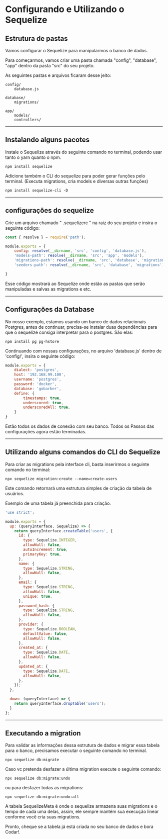 # Configurando e Utilizando o Sequelize

## Estrutura de pastas

Vamos configurar o Sequelize para manipularmos o banco de dados.

Para começarmos, vamos criar uma pasta chamada "config", "database", "app" dentro da pasta "src" do seu projeto. 

As seguintes pastas e arquivos ficaram desse jeito:

```
config/
    database.js
```

```
database/
    migrations/
```

```
app/ 
    models/ 
    controllers/
```

---

## Instalando alguns pacotes

Instale o Sequelize através do seguinte comando no terminal, podendo usar tanto o yarn quanto o npm.

```
npm install sequelize 
```

Adicione também o CLI do sequelize para poder gerar funções pelo terminal. (Executa migrations, cria models e diversas outras funções)

```
npm install sequelize-cli -D
```

---

## configurações do sequelize

Crie um arquivo chamado " .sequelizerc " na raiz do seu projeto e insira o seguinte código:

```js
const { resolve } = require('path');

module.exports = {
    config: resolve(__dirname, 'src', 'config', 'database.js'),
    'models-path': resolve(__dirname, 'src', 'app', 'models'),
    'migrations-path': resolve(__dirname, 'src', 'database', 'migrations'),
    'seeders-path': resolve(__dirname, 'src', 'database', 'migrations'),

}
```

Esse código mostrará ao Sequelize onde estão as pastas que serão manipuladas e salvas as migrations e etc.

---

## Configurações da Database

No nosso exemplo, estamos usando um banco de dados relacionais Postgres, antes de continuar, precisa-se instalar duas dependências para que o sequelize consiga interpretar para o postgres. São elas: 

```
npm install pg pg-hstore
```

Continuando com nossas configurações, no arquivo 'database.js' dentro de 'config/', insira o seguinte código:

```js
module.exports = {
    dialect: 'postgres',
    host: '192.168.99.100',
    username: 'postgres',
    password: 'docker',
    database: 'gobarber',
    define: {
        timestamps: true,
        underscored: true,
        underscoredAll: true,
    }
}
```

Estão todos os dados de conexão com seu banco. Todos os Passos das configurações agora estão terminadas.

---

## Utilizando alguns comandos do CLI do Sequelize

Para criar as migrations pela interface cli, basta inserirmos o seguinte comando no terminal:

```
npx sequelize migration:create --name=create-users
```

Este comando retornará uma estrutura simples de criação da tabela de usuários.

Exemplo de uma tabela já preenchida para criação.

```js
'use strict';

module.exports = {
  up: (queryInterface, Sequelize) => {
    return queryInterface.createTable('users', { 
      id: {
        type: Sequelize.INTEGER,
        allowNull: false,
        autoIncrement: true,
        primaryKey: true,
      },
      name: {
        type: Sequelize.STRING,
        allowNull: false,
      },
      email: {
        type: Sequelize.STRING,
        allowNull: false,
        unique: true,
      },
      password_hash: {
        type: Sequelize.STRING,
        allowNull: false,
      },
      provider: {
        type: Sequelize.BOOLEAN,
        defaultValue: false,
        allowNull: false,
      },
      created_at: {
        type: Sequelize.DATE,
        allowNull: false,
      },
      updated_at: {
        type: Sequelize.DATE,
        allowNull: false,
      },  
    });
  },

  down: (queryInterface) => {
    return queryInterface.dropTable('users');
  }
};
```

---

## Executando a migration

Para validar as informações dessa estrutura de dados e migrar essa tabela para o banco, precisamos executar o seguinte comando no terminal.

```
npx sequelize db:migrate
```

Caso vc pretenda desfazer a última migration execute o seguinte comando: 

```
npx sequelize db:migrate:undo
```

ou para desfazer todas as migrations:

```
npx sequelize db:migrate:undo:all
```

A tabela SequelizeMeta é onde o sequelize armazena suas migrations e o tempo de cada uma delas, assim, ele sempre mantém sua execução linear conforme você cria suas migrations.

Pronto, cheque se a tabela já está criada no seu banco de dados e bora Codar!.
